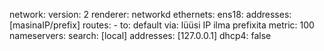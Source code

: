network:
  version: 2
  renderer: networkd
  ethernets:
    ens18:
      addresses:
        [masinaIP/prefix]
      routes:
        - to: default
          via: lüüsi IP ilma prefixita
          metric: 100
      nameservers:
        search: [local]
        addresses: [127.0.0.1]
      dhcp4: false
